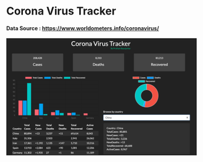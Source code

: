 # Corona Virus Tracker
#### Data Source : https://www.worldometers.info/coronavirus/

![](corona-tracker.png)
